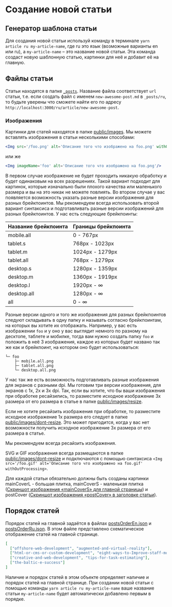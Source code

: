 # Создание новой статьи

## Генератор шаблона статьи

Для создания новой статьи используй команду в терминале `yarn article ru my-article-name`,
где ru это язык (возможные варианты en или ru), а `my-article-name` – это название новой статьи.
Эта команда создаст новую шаблонную статью, картинки для неё и добавит её на главную.

## Файлы статьи
Статьи находятся в папке [`_posts`](../_posts).
Название файла соответствует `url` статьи, т.e. если создать файл с именем `new-awesome-post.md` в `_posts/ru`,
то будьте уверены что сможете найти его по адресу `http://localhost:3000/ru/article/new-awesome-post`.

### Изображения
Картинки для статей находятся в папке [public/images](../public/images/). Мы можете вставлять изображения в статьи несколькими способами:
```jsx
<Img src='/foo.png' alt='Описание того что изображено на foo.png' withOutProcessing>
```
или же
```jsx
<Img imageName='foo' alt='Описание того что изображено на foo.png'/>
```
В первом случае изображение не будет проходить никакую обработку и будет одинаковым на всех разрешениях. Такой вариант подходит для картинок, которые изначально были плохого качества или маленького размера и вы на это никак не можете повлиять. 
Во втором случае у вас появляется возможность указать разные версии изображения для разных брейкпоинтов. Мы рекомендуем всегда использовать второй вариант синтаксиса и подготавливать разные версии изображений для разных брейкпоинтов. У нас есть следующие брейкпоинты: 

| Название брейкпоинта | Границы брейкпоинта |
| -------------------- | ------------------- |
| mobile.all           | 0 - 767px           |
| tablet.s             | 768px - 1023px      |
| tablet.m             | 1024px - 1279px     |
| tablet.all           | 768px - 1279px      |
| desktop.s            | 1280px - 1359px     |
| desktop.m            | 1360px - 1919px     |
| desktop.l            | 1920px - ∞          |
| desktop.all          | 1280px - ∞          |
| all                  | 0 - ∞               |

Разные версии одного и того же изображения для разных брейкпоинтов следуют складывать в одну папку и называть согласно брейкпоинтам, на которых вы хотите их отображать. Например, у вас есть изображении `foo` и у оно у вас выглядит немного по разному на десктопе, таблете и мобилке, тогда вам нужно создать папку `foo` и положить в неё 3 изображения, каждое из которых будет названо так же как и брейкпоинт, на котором оно будет использоваться:
```
└─ foo
    ├─ mobile.all.png
    ├─ tablet.all.png
    └─ desktop.all.png
```

У нас так же есть возможность подготавливать разные изображения для экранов с разными dpi. Мы готовим три версии изображения, для экранов с 1x, 2x и 3x dpi. Так, если вы хотите, что бы ваши изображения при обработке ресайзились, то разместите исходное изображение 3x размера от его размера в статье в папке [public/images/resize](../public/images/resize).

Если не хотите ресайзить изображения при обработке, то разместите исходное изображение 1x размера его следует в папке [public/images/dont-resize](../public/images/dont-resize). Это может пригодится, когда у вас нет возможности получить исходное изображение 3x размера от его размера в статье.

Мы рекомендуем всегда ресайзить изображения. 

SVG и GIF изображения всегда размещаются в папке [public/images/dont-resize](../public/images/dont-resize) и подключаются с помощью синтаксиса `<Img src='/foo.gif' alt='Описание того что изображено на foo.gif' withOutProcessing>`.

Для каждой статьи обязательно должны быть созданы картинки
mainCoverL - большая плитка, mainCoverS - маленькая плитка ([Скриншот изображения «mainCoverS» для главной страницы](http://s.csssr.ru/U31J879TR/20200527101534.jpg)) и
postCover ([Скриншот изображения «postCover» в заголовке статьи](http://s.csssr.ru/U31J879TR/20200527101626.jpg)).

## Порядок статей
Порядок статей на главной задаётся в файлах [postsOrderEn.json](../postsOrderEn.json) и [postsOrderRu.json](../postsOrderRu.json). В этом файле представлено схематическое отображение статей на главной странице.
```json
[
  ["offshore-web-development", "augmented-and-virtual-reality"],
  ["html-or-cms-or-custom-development", "eight-ways-to-Improve-staff-motivation"],
  ["creative-and-web-development", "tips-for-task-estimating"],
  ["the-baltic-e-success"]
]
```
Наличие и порядок статей в этом объекте определяет наличие и порядок статей на главной странице. При создании новой статьи с помощью команды `yarn article ru my-article-name` ваше название статьи `my-article-name` будет автоматически добавлено первым в порядке.